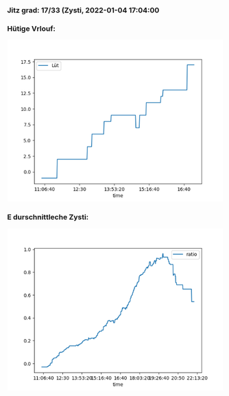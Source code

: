 ### Jitz grad: 17/33 (Zysti, 2022-01-04 17:04:00

### Hütige Vrlouf:
![Graph](Today.png)

### E durschnittleche Zysti:
![Graph](Zysti.png)